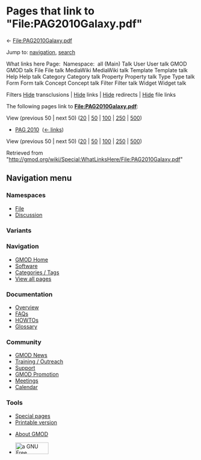 <div id="mw-page-base" class="noprint">

</div>

<div id="mw-head-base" class="noprint">

</div>

<div id="content" class="mw-body" role="main">

<span id="top"></span>

<div id="mw-js-message" style="display:none;">

</div>



# <span dir="auto">Pages that link to "File:PAG2010Galaxy.pdf"</span>

<div id="bodyContent">

<div id="contentSub">

←
[File:PAG2010Galaxy.pdf](/wiki/File:PAG2010Galaxy.pdf "File:PAG2010Galaxy.pdf")

</div>

<div id="jump-to-nav" class="mw-jump">

Jump to: [navigation](#mw-navigation), [search](#p-search)

</div>

<div id="mw-content-text">

What links here Page:  Namespace:  all (Main) Talk User User talk GMOD
GMOD talk File File talk MediaWiki MediaWiki talk Template Template talk
Help Help talk Category Category talk Property Property talk Type Type
talk Form Form talk Concept Concept talk Filter Filter talk Widget
Widget talk

Filters
[Hide](/mediawiki/index.php?title=Special:WhatLinksHere/File:PAG2010Galaxy.pdf&hidetrans=1 "Special:WhatLinksHere/File:PAG2010Galaxy.pdf")
transclusions \|
[Hide](/mediawiki/index.php?title=Special:WhatLinksHere/File:PAG2010Galaxy.pdf&hidelinks=1 "Special:WhatLinksHere/File:PAG2010Galaxy.pdf")
links \|
[Hide](/mediawiki/index.php?title=Special:WhatLinksHere/File:PAG2010Galaxy.pdf&hideredirs=1 "Special:WhatLinksHere/File:PAG2010Galaxy.pdf")
redirects \|
[Hide](/mediawiki/index.php?title=Special:WhatLinksHere/File:PAG2010Galaxy.pdf&hideimages=1 "Special:WhatLinksHere/File:PAG2010Galaxy.pdf")
file links

The following pages link to
**[File:PAG2010Galaxy.pdf](/wiki/File:PAG2010Galaxy.pdf "File:PAG2010Galaxy.pdf")**:

View (previous 50 \| next 50)
([20](/mediawiki/index.php?title=Special:WhatLinksHere/File:PAG2010Galaxy.pdf&limit=20 "Special:WhatLinksHere/File:PAG2010Galaxy.pdf")
\|
[50](/mediawiki/index.php?title=Special:WhatLinksHere/File:PAG2010Galaxy.pdf&limit=50 "Special:WhatLinksHere/File:PAG2010Galaxy.pdf")
\|
[100](/mediawiki/index.php?title=Special:WhatLinksHere/File:PAG2010Galaxy.pdf&limit=100 "Special:WhatLinksHere/File:PAG2010Galaxy.pdf")
\|
[250](/mediawiki/index.php?title=Special:WhatLinksHere/File:PAG2010Galaxy.pdf&limit=250 "Special:WhatLinksHere/File:PAG2010Galaxy.pdf")
\|
[500](/mediawiki/index.php?title=Special:WhatLinksHere/File:PAG2010Galaxy.pdf&limit=500 "Special:WhatLinksHere/File:PAG2010Galaxy.pdf"))

- [PAG 2010](/wiki/PAG_2010 "PAG 2010") ‎
  <span class="mw-whatlinkshere-tools">([←
  links](/mediawiki/index.php?title=Special:WhatLinksHere&target=PAG+2010 "Special:WhatLinksHere"))</span>

View (previous 50 \| next 50)
([20](/mediawiki/index.php?title=Special:WhatLinksHere/File:PAG2010Galaxy.pdf&limit=20 "Special:WhatLinksHere/File:PAG2010Galaxy.pdf")
\|
[50](/mediawiki/index.php?title=Special:WhatLinksHere/File:PAG2010Galaxy.pdf&limit=50 "Special:WhatLinksHere/File:PAG2010Galaxy.pdf")
\|
[100](/mediawiki/index.php?title=Special:WhatLinksHere/File:PAG2010Galaxy.pdf&limit=100 "Special:WhatLinksHere/File:PAG2010Galaxy.pdf")
\|
[250](/mediawiki/index.php?title=Special:WhatLinksHere/File:PAG2010Galaxy.pdf&limit=250 "Special:WhatLinksHere/File:PAG2010Galaxy.pdf")
\|
[500](/mediawiki/index.php?title=Special:WhatLinksHere/File:PAG2010Galaxy.pdf&limit=500 "Special:WhatLinksHere/File:PAG2010Galaxy.pdf"))

</div>

<div class="printfooter">

Retrieved from
"<http://gmod.org/wiki/Special:WhatLinksHere/File:PAG2010Galaxy.pdf>"

</div>

<div id="catlinks" class="catlinks catlinks-allhidden">

</div>

<div class="visualClear">

</div>

</div>

</div>

<div id="mw-navigation">

## Navigation menu

<div id="mw-head">



<div id="left-navigation">

<div id="p-namespaces" class="vectorTabs" role="navigation"
aria-labelledby="p-namespaces-label">

### Namespaces

- <span id="ca-nstab-image"><a href="/wiki/File:PAG2010Galaxy.pdf" accesskey="c"
  title="View the file page [c]">File</a></span>
- <span id="ca-talk"><a
  href="/mediawiki/index.php?title=File_talk:PAG2010Galaxy.pdf&amp;action=edit&amp;redlink=1"
  accesskey="t"
  title="Discussion about the content page [t]">Discussion</a></span>

</div>

<div id="p-variants" class="vectorMenu emptyPortlet" role="navigation"
aria-labelledby="p-variants-label">

### 

### Variants[](#)

<div class="menu">

</div>

</div>

</div>

<div id="right-navigation">





</div>



</div>

</div>

</div>

<div id="mw-panel">

<div id="p-logo" role="banner">

<a href="/wiki/Main_Page"
style="background-image: url(http://gmod.org/images/GMOD-cogs.png);"
title="Visit the main page"></a>

</div>

<div id="p-Navigation" class="portal" role="navigation"
aria-labelledby="p-Navigation-label">

### Navigation

<div class="body">

- <span id="n-GMOD-Home">[GMOD Home](/wiki/Main_Page)</span>
- <span id="n-Software">[Software](/wiki/GMOD_Components)</span>
- <span id="n-Categories-.2F-Tags">[Categories /
  Tags](/wiki/Categories)</span>
- <span id="n-View-all-pages">[View all
  pages](/wiki/Special:AllPages)</span>

</div>

</div>

<div id="p-Documentation" class="portal" role="navigation"
aria-labelledby="p-Documentation-label">

### Documentation

<div class="body">

- <span id="n-Overview">[Overview](/wiki/Overview)</span>
- <span id="n-FAQs">[FAQs](/wiki/Category:FAQ)</span>
- <span id="n-HOWTOs">[HOWTOs](/wiki/Category:HOWTO)</span>
- <span id="n-Glossary">[Glossary](/wiki/Glossary)</span>

</div>

</div>

<div id="p-Community" class="portal" role="navigation"
aria-labelledby="p-Community-label">

### Community

<div class="body">

- <span id="n-GMOD-News">[GMOD News](/wiki/GMOD_News)</span>
- <span id="n-Training-.2F-Outreach">[Training /
  Outreach](/wiki/Training_and_Outreach)</span>
- <span id="n-Support">[Support](/wiki/Support)</span>
- <span id="n-GMOD-Promotion">[GMOD
  Promotion](/wiki/GMOD_Promotion)</span>
- <span id="n-Meetings">[Meetings](/wiki/Meetings)</span>
- <span id="n-Calendar">[Calendar](/wiki/Calendar)</span>

</div>

</div>

<div id="p-tb" class="portal" role="navigation"
aria-labelledby="p-tb-label">

### Tools

<div class="body">

- <span id="t-specialpages"><a href="/wiki/Special:SpecialPages" accesskey="q"
  title="A list of all special pages [q]">Special pages</a></span>
- <span id="t-print"><a
  href="/mediawiki/index.php?title=Special:WhatLinksHere/File:PAG2010Galaxy.pdf&amp;printable=yes"
  rel="alternate" accesskey="p"
  title="Printable version of this page [p]">Printable version</a></span>

</div>

</div>

</div>

</div>

<div id="footer" role="contentinfo">

- <span id="footer-places-about">[About
  GMOD](/wiki/GMOD:About "GMOD:About")</span>

<!-- -->

- <span id="footer-copyrightico">[<img src="http://www.gnu.org/graphics/gfdl-logo-small.png" width="88"
  height="31" alt="a GNU Free Documentation License" />](http://www.gnu.org/licenses/fdl-1.3.html)</span>




</div>
